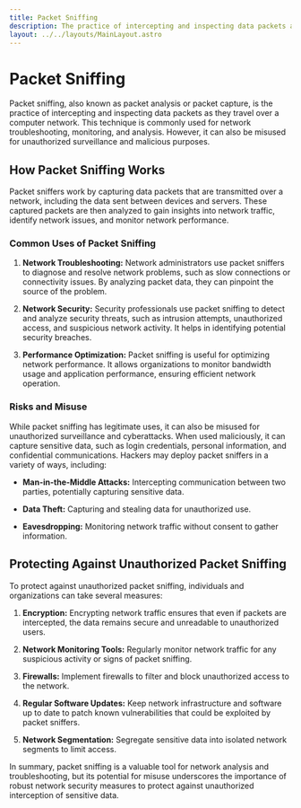 ```yaml
---
title: Packet Sniffing
description: The practice of intercepting and inspecting data packets as they travel over a network to capture information, often used for network troubleshooting but can be misused for unauthorized surveillance.
layout: ../../layouts/MainLayout.astro
---
```


# Packet Sniffing

Packet sniffing, also known as packet analysis or packet capture, is the practice of intercepting and inspecting data packets as they travel over a computer network. This technique is commonly used for network troubleshooting, monitoring, and analysis. However, it can also be misused for unauthorized surveillance and malicious purposes.

## How Packet Sniffing Works

Packet sniffers work by capturing data packets that are transmitted over a network, including the data sent between devices and servers. These captured packets are then analyzed to gain insights into network traffic, identify network issues, and monitor network performance.

### Common Uses of Packet Sniffing

1. **Network Troubleshooting:** Network administrators use packet sniffers to diagnose and resolve network problems, such as slow connections or connectivity issues. By analyzing packet data, they can pinpoint the source of the problem.

2. **Network Security:** Security professionals use packet sniffing to detect and analyze security threats, such as intrusion attempts, unauthorized access, and suspicious network activity. It helps in identifying potential security breaches.

3. **Performance Optimization:** Packet sniffing is useful for optimizing network performance. It allows organizations to monitor bandwidth usage and application performance, ensuring efficient network operation.

### Risks and Misuse

While packet sniffing has legitimate uses, it can also be misused for unauthorized surveillance and cyberattacks. When used maliciously, it can capture sensitive data, such as login credentials, personal information, and confidential communications. Hackers may deploy packet sniffers in a variety of ways, including:

- **Man-in-the-Middle Attacks:** Intercepting communication between two parties, potentially capturing sensitive data.

- **Data Theft:** Capturing and stealing data for unauthorized use.

- **Eavesdropping:** Monitoring network traffic without consent to gather information.

## Protecting Against Unauthorized Packet Sniffing

To protect against unauthorized packet sniffing, individuals and organizations can take several measures:

1. **Encryption:** Encrypting network traffic ensures that even if packets are intercepted, the data remains secure and unreadable to unauthorized users.

2. **Network Monitoring Tools:** Regularly monitor network traffic for any suspicious activity or signs of packet sniffing.

3. **Firewalls:** Implement firewalls to filter and block unauthorized access to the network.

4. **Regular Software Updates:** Keep network infrastructure and software up to date to patch known vulnerabilities that could be exploited by packet sniffers.

5. **Network Segmentation:** Segregate sensitive data into isolated network segments to limit access.

In summary, packet sniffing is a valuable tool for network analysis and troubleshooting, but its potential for misuse underscores the importance of robust network security measures to protect against unauthorized interception of sensitive data.
